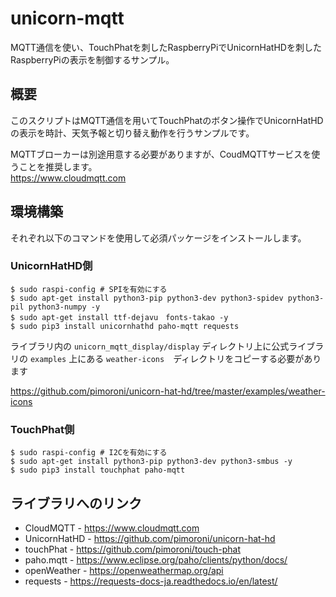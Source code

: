 # unicorn-mqtt

MQTT通信を使い、TouchPhatを刺したRaspberryPiでUnicornHatHDを刺したRaspberryPiの表示を制御するサンプル。


## 概要

このスクリプトはMQTT通信を用いてTouchPhatのボタン操作でUnicornHatHDの表示を時計、天気予報と切り替え動作を行うサンプルです。

MQTTブローカーは別途用意する必要がありますが、CoudMQTTサービスを使うことを推奨します。  
<https://www.cloudmqtt.com>



## 環境構築
それぞれ以下のコマンドを使用して必須パッケージをインストールします。

### UnicornHatHD側

```shell
$ sudo raspi-config # SPIを有効にする
$ sudo apt-get install python3-pip python3-dev python3-spidev python3-pil python3-numpy -y
$ sudo apt-get install ttf-dejavu　fonts-takao -y
$ sudo pip3 install unicornhathd paho-mqtt requests
```

ライブラリ内の `unicorn_mqtt_display/display` ディレクトリ上に公式ライブラリの `examples` 上にある
`weather-icons`　ディレクトリをコピーする必要があります 

<https://github.com/pimoroni/unicorn-hat-hd/tree/master/examples/weather-icons>



### TouchPhat側

```shell
$ sudo raspi-config # I2Cを有効にする
$ sudo apt-get install python3-pip python3-dev python3-smbus -y
$ sudo pip3 install touchphat paho-mqtt
```

## ライブラリへのリンク

- CloudMQTT - <https://www.cloudmqtt.com>
- UnicornHatHD - <https://github.com/pimoroni/unicorn-hat-hd>
- touchPhat - <https://github.com/pimoroni/touch-phat>
- paho.mqtt - <https://www.eclipse.org/paho/clients/python/docs/>
- openWeather - <https://openweathermap.org/api>
- requests - <https://requests-docs-ja.readthedocs.io/en/latest/>
